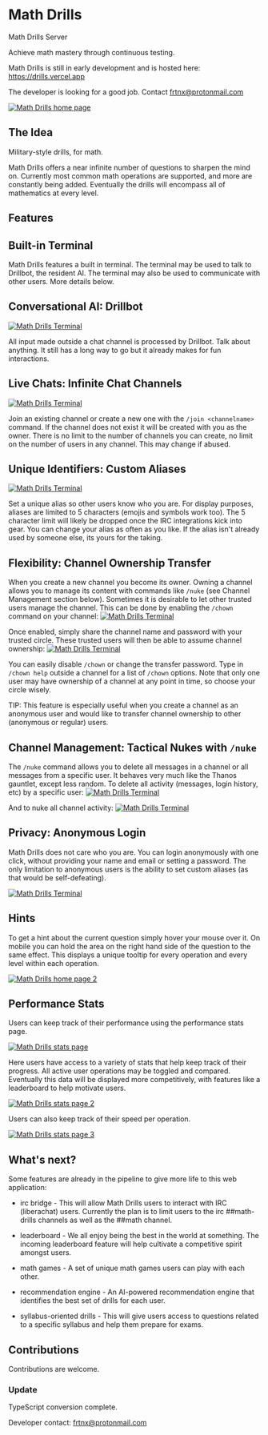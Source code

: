 # Math Drills
Math Drills Server

Achieve math mastery through continuous testing.

Math Drills is still in early development and is hosted here: https://drills.vercel.app

The developer is looking for a good job. Contact frtnx@protonmail.com

[![Math Drills home page](src/assets/images/readme/1.png?raw=true "Math Drills Summation")](https://github.com/FRTNX/math-drills/blob/master/src/assets/images/readme/1.png)

## The Idea
Military-style drills, for math.

Math Drills offers a near infinite number of questions to sharpen the mind on. Currently most common math operations are supported, and more are constantly being added. Eventually the drills will encompass all of mathematics at every level.


## Features

## Built-in Terminal
Math Drills features a built in terminal. The terminal may be used to talk to Drillbot, the resident AI. The terminal may also be used to communicate with other users. More details below.

## Conversational AI: Drillbot
[![Math Drills Terminal](src/assets/images/readme/drillbot.gif?raw=true "Math Drills Terminal + Drillbot")](https://github.com/FRTNX/math-drills/blob/master/src/assets/images/readme/drillbot.gif)


All input made outside a chat channel is processed by Drillbot. Talk about anything. It still has a long way to go but it already makes for fun interactions.


## Live Chats: Infinite Chat Channels
[![Math Drills Terminal](src/assets/images/readme/channels.gif?raw=true "Math Drills Terminal + Drillbot")](https://github.com/FRTNX/math-drills/blob/master/src/assets/images/readme/channels.gif)

Join an existing channel or create a new one with the ```/join <channelname>``` command. If the channel does not exist it will be created with you as the owner. There is no limit to the number of channels you can create, no limit on the number of users in any channel. This may change if abused. 

## Unique Identifiers: Custom Aliases
[![Math Drills Terminal](src/assets/images/readme/aliases.gif?raw=true "Math Drills Terminal + Drillbot")](https://github.com/FRTNX/math-drills/blob/master/src/assets/images/readme/aliases.gif)

Set a unique alias so other users know who you are. For display purposes, aliases are limited to 5 characters (emojis and symbols work too). The 5 character limit will likely be dropped once the IRC integrations kick into gear. You can change your alias as often as you like. If the alias isn't already used by someone else, its yours for the taking.

## Flexibility: Channel Ownership Transfer

When you create a new channel you become its owner. Owning a channel allows you to manage its content with commands like ```/nuke``` (see Channel Management section below). Sometimes it is desirable to let other trusted users manage the channel. This can be done by enabling the ```/chown``` command on your channel:
[![Math Drills Terminal](src/assets/images/readme/chown1.gif?raw=true "Math Drills Terminal + Drillbot")](https://github.com/FRTNX/math-drills/blob/master/src/assets/images/readme/chown1.gif)

Once enabled, simply share the channel name and password with your trusted circle. These trusted users will then be able to assume channel ownership:
[![Math Drills Terminal](src/assets/images/readme/chown2.gif?raw=true "Math Drills Terminal + Drillbot")](https://github.com/FRTNX/math-drills/blob/master/src/assets/images/readme/chown2.gif)

You can easily disable ```/chown``` or change the transfer password. Type in ```/chown help``` outside a channel for a list of ```/chown``` options. Note that only one user may have ownership of a channel at any point in time, so choose your circle wisely.

TIP: This feature is especially useful when you create a channel as an anonymous user and would like to transfer channel ownership to other (anonymous or regular) users.

## Channel Management: Tactical Nukes with ```/nuke```

The ```/nuke``` command allows you to delete all messages in a channel or all messages from a specific user. It behaves very much like the Thanos gauntlet, except less random. To delete all activity (messages, login history, etc) by a specific user:
[![Math Drills Terminal](src/assets/images/readme/nuke1.gif?raw=true "Math Drills Terminal + Drillbot")](https://github.com/FRTNX/math-drills/blob/master/src/assets/images/readme/nuke1.gif)

And to nuke all channel activity:
[![Math Drills Terminal](src/assets/images/readme/nuke2.gif?raw=true "Math Drills Terminal + Drillbot")](https://github.com/FRTNX/math-drills/blob/master/src/assets/images/readme/nuke2.gif)

## Privacy: Anonymous Login
Math Drills does not care who you are. You can login anonymously with one click, without providing your name and email or setting a password. The only limitation to anonymous users is the ability to set custom aliases (as that would be self-defeating).

[![Math Drills Terminal](src/assets/images/readme/anonymous.png?raw=true "Math Drills Terminal + Drillbot")](https://github.com/FRTNX/math-drills/blob/master/src/assets/images/readme/anonymous.png)

## Hints
To get a hint about the current question simply hover your mouse over it. On mobile you can hold the area on the right hand side of the question to the same effect. This displays a unique tooltip for every operation and every level within each operation.

[![Math Drills home page 2](src/assets/images/readme/2.png?raw=true "Math Drills Exponents Tooltip")](https://github.com/FRTNX/math-drills/blob/master/src/assets/images/readme/2.png)

## Performance Stats
Users can keep track of their performance using the performance stats page.

[![Math Drills stats page](src/assets/images/readme/3.png?raw=true "Math Drills Stats 1")](https://github.com/FRTNX/math-drills/blob/master/src/assets/images/readme/3.png)

Here users have access to a variety of stats that help keep track of their progress. All active user operations may be toggled and compared. Eventually this data will be displayed more competitively, with features like a leaderboard to help motivate users. 

[![Math Drills stats page 2](src/assets/images/readme/4.png?raw=true "Math Drills Stats 2")](https://github.com/FRTNX/math-drills/blob/master/src/assets/images/readme/4.png)

Users can also keep track of their speed per operation.

[![Math Drills stats page 3](src/assets/images/readme/5.png?raw=true "Math Drills Stats 3")](https://github.com/FRTNX/math-drills/blob/master/src/assets/images/readme/5.png)

## What's next?
Some features are already in the pipeline to give more life to this web application:

* irc bridge - This will allow Math Drills users to interact with IRC (liberachat) users. Currently the plan is to limit users to the irc ##math-drills channels as well as the ##math channel.

* leaderboard - We all enjoy being the best in the world at something. The incoming leaderboard feature will help cultivate a competitive spirit amongst users.

* math games - A set of unique math games users can play with each other.

* recommendation engine - An AI-powered recommendation engine that identifies the best set of drills for each user.

* syllabus-oriented drills - This will give users access to questions related to a specific syllabus and help them prepare for exams.

## Contributions
Contributions are welcome.

### Update
TypeScript conversion complete.

Developer contact: frtnx@protonmail.com
